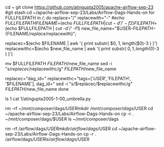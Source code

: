 cd ~
git clone https://github.com/atingupta2005/apache-airflow-sep-23
#git stash
cd ~/apache-airflow-sep-23/Labs/Airflow-Dags-Hands-on
for FULLFILEPATH in */*; do 
 replace="/"
 replacewith="-"
 #echo $FULLFILEPATH
 FILENAME=$(echo $FULLFILEPATH | cut -d'/' -f2)
 FILEPATH=$(echo $FULLFILEPATH | cut -d'/' -f1)
 new_file_name="$USER-$FILEPATH-${FILENAME/$replace/$replacewith}";

 replacec=$(echo $FILENAME | awk '{ print substr( $0, 1, length($0)-3 ) }')
 replacewithc=$(echo $new_file_name | awk '{ print substr( $0, 1, length($0)-3 ) }')
 
 mv $FULLFILEPATH $FILEPATH/$new_file_name
 sed -i "s/$replacec/$replacewithc/g" $FILEPATH/$new_file_name

 replacec="dag_id="
 replacewithc="tags=['$USER', '$FILEPATH', '$FILENAME'], dag_id="
 sed -i "s/$replacec/$replacewithc/g" $FILEPATH/$new_file_name
done

ls 1
cat 1/atingupta2005-1-00_umbrella.py

rm -rf ~/mnt/composer/dags/$USER
mkdir ~/mnt/composer/dags/$USER
cd ~/apache-airflow-sep-23/Labs/Airflow-Dags-Hands-on
cp -r . ~/mnt/composer/dags/$USER
ls ~/mnt/composer/dags

rm -rf /airflow/dags/$USER
mkdir /airflow/dags/$USER
cd ~/apache-airflow-sep-23/Labs/Airflow-Dags-Hands-on
cp -r . /airflow/dags/$USER
ls /airflow/dags/$USER
